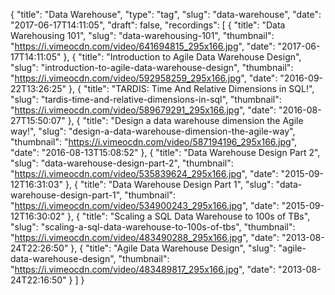 {
  "title": "Data Warehouse",
  "type": "tag",
  "slug": "data-warehouse",
  "date": "2017-06-17T14:11:05",
  "draft": false,
  "recordings": [
    {
      "title": "Data Warehousing 101",
      "slug": "data-warehousing-101",
      "thumbnail": "https://i.vimeocdn.com/video/641694815_295x166.jpg",
      "date": "2017-06-17T14:11:05"
    },
    {
      "title": "Introduction to Agile Data Warehouse Design",
      "slug": "introduction-to-agile-data-warehouse-design",
      "thumbnail": "https://i.vimeocdn.com/video/592958259_295x166.jpg",
      "date": "2016-09-22T13:26:25"
    },
    {
      "title": "TARDIS: Time And Relative Dimensions in SQL!",
      "slug": "tardis-time-and-relative-dimensions-in-sql",
      "thumbnail": "https://i.vimeocdn.com/video/589679291_295x166.jpg",
      "date": "2016-08-27T15:50:07"
    },
    {
      "title": "Design a data warehouse dimension the Agile way!",
      "slug": "design-a-data-warehouse-dimension-the-agile-way",
      "thumbnail": "https://i.vimeocdn.com/video/587194196_295x166.jpg",
      "date": "2016-08-13T15:08:52"
    },
    {
      "title": "Data Warehouse Design Part 2",
      "slug": "data-warehouse-design-part-2",
      "thumbnail": "https://i.vimeocdn.com/video/535839624_295x166.jpg",
      "date": "2015-09-12T16:31:03"
    },
    {
      "title": "Data Warehouse Design Part 1",
      "slug": "data-warehouse-design-part-1",
      "thumbnail": "https://i.vimeocdn.com/video/534900243_295x166.jpg",
      "date": "2015-09-12T16:30:02"
    },
    {
      "title": "Scaling a SQL Data Warehouse to 100s of TBs",
      "slug": "scaling-a-sql-data-warehouse-to-100s-of-tbs",
      "thumbnail": "https://i.vimeocdn.com/video/483490288_295x166.jpg",
      "date": "2013-08-24T22:26:50"
    },
    {
      "title": "Agile Data Warehouse Design",
      "slug": "agile-data-warehouse-design",
      "thumbnail": "https://i.vimeocdn.com/video/483489817_295x166.jpg",
      "date": "2013-08-24T22:16:50"
    }
  ]
}